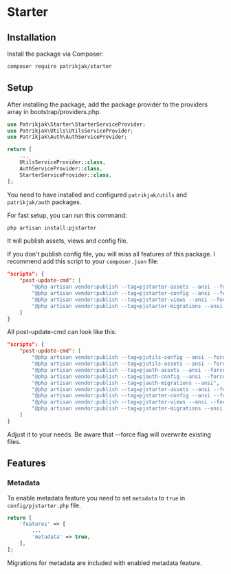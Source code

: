 # Starter

[//]: # ([![codecov]&#40;https://codecov.io/gh/patrikjak/starter/graph/badge.svg?token=kaq2yLG9xq&#41;]&#40;https://codecov.io/gh/patrikjak/starter&#41;)

## Installation

Install the package via Composer:

```bash
composer require patrikjak/starter
```

## Setup

After installing the package, add the package provider to the providers array in bootstrap/providers.php.

```php
use Patrikjak\Starter\StarterServiceProvider;
use Patrikjak\Utils\UtilsServiceProvider;
use Patrikjak\Auth\AuthServiceProvider;

return [
    ...
    UtilsServiceProvider::class,
    AuthServiceProvider::class,
    StarterServiceProvider::class,
];
```

You need to have installed and configured `patrikjak/utils` and `patrikjak/auth` packages.

For fast setup, you can run this command:

```bash
php artisan install:pjstarter
```

It will publish assets, views and config file.

If you don't publish config file, you will miss all features of this package. I recommend add this script to your `composer.json` file:

```json
"scripts": {
    "post-update-cmd": [
        "@php artisan vendor:publish --tag=pjstarter-assets --ansi --force",
        "@php artisan vendor:publish --tag=pjstarter-config --ansi --force",
        "@php artisan vendor:publish --tag=pjstarter-views --ansi --force",
        "@php artisan vendor:publish --tag=pjstarter-migrations --ansi --force"
    ]
}
```

All post-update-cmd can look like this:

```json
"scripts": {
    "post-update-cmd": [
        "@php artisan vendor:publish --tag=pjutils-config --ansi --force",
        "@php artisan vendor:publish --tag=pjutils-assets --ansi --force",
        "@php artisan vendor:publish --tag=pjauth-assets --ansi --force",
        "@php artisan vendor:publish --tag=pjauth-config --ansi --force",
        "@php artisan vendor:publish --tag=pjauth-migrations --ansi",
        "@php artisan vendor:publish --tag=pjstarter-assets --ansi --force",
        "@php artisan vendor:publish --tag=pjstarter-config --ansi --force",
        "@php artisan vendor:publish --tag=pjstarter-views --ansi --force",
        "@php artisan vendor:publish --tag=pjstarter-migrations --ansi --force"
    ]
}
```

Adjust it to your needs. Be aware that --force flag will overwrite existing files.

## Features

### Metadata

To enable metadata feature you need to set `metadata` to `true` in `config/pjstarter.php` file.

```php
return [
    'features' => [
        ...
        'metadata' => true,
    ],
];
```

Migrations for metadata are included with enabled metadata feature.